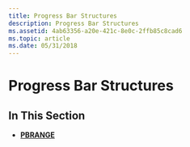 ```yaml
---
title: Progress Bar Structures
description: Progress Bar Structures
ms.assetid: 4ab63356-a20e-421c-8e0c-2ffb85c8cad6
ms.topic: article
ms.date: 05/31/2018
---
```


# Progress Bar Structures

## In This Section

-   [**PBRANGE**](/windows/desktop/api/Commctrl/ns-commctrl-pbrange)

 

 




